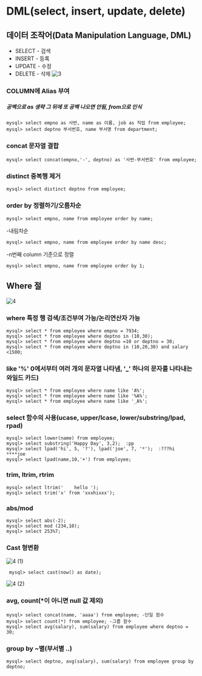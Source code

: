 DML(select, insert, update, delete)
==============
## 데이터 조작어(Data Manipulation Language, DML)
- SELECT - 검색
- INSERT - 등록
- UPDATE - 수정
- DELETE - 삭제
![3](https://user-images.githubusercontent.com/71435571/113752372-d6f84880-9747-11eb-952a-9e889a260f5d.png)

### COLUMN에 Alias 부여
##### 공백으로 as 생략 그 뒤에 또 공백 나오면 안됨, from으로 인식

    mysql> select empno as 사번, name as 이름, job as 직업 from employee;
    mysql> select deptno 부서번호, name 부서명 from department;

### concat 문자열 결합

    mysql> select concat(empno,'-', deptno) as '사번-부서번호' from employee;
  
### distinct 중복행 제거

    mysql> select distinct deptno from employee;

### order by 정렬하기/오름차순

    mysql> select empno, name from employee order by name;
 
-내림차순

    mysql> select empno, name from employee order by name desc;
    
-n번째 column 기준으로 정렬

    mysql> select empno, name from employee order by 1;

## Where 절
![4](https://user-images.githubusercontent.com/71435571/113753305-eaf07a00-9748-11eb-98fd-d6ddbc36ecc8.png)
### where 특정 행 검색/조건부여 가능/논리연산자 가능
    mysql> select * from employee where empno = 7934;
    mysql> select * from employee where deptno in (10,30);
    mysql> select * from employee where deptno =10 or deptno = 30;
    mysql> select * from employee where deptno in (10,20,30) and salary <1500;

### like '%' 0에서부터 여러 개의 문자열 나타냄, '\_' 하나의 문자를 나타내는 와일드 카드)
    mysql> select * from employee where name like 'A%';
    mysql> select * from employee where name like '%A%';
    mysql> select * from employee where name like '_A%';
### select 함수의 사용(ucase, upper/lcase, lower/substring/lpad, rpad)
    mysql> select lower(name) from employee;
    mysql> select substring('Happy Day', 3,2);	:pp
    mysql> select lpad('hi', 5, '?'), lpad('joe', 7, '*');	:???hi     ****joe
    mysql> select lpad(name,10,'+') from employee;
### trim, ltrim, rtrim
    mysql> select ltrim('    hello ');
    mysql> select trim('x' from 'xxxhixxx');
### abs/mod
    mysql> select abs(-2);
    mysql> select mod (234,10);
    mysql> select 253%7;
### Cast 형변환
![4 (1)](https://user-images.githubusercontent.com/71435571/113753882-98638d80-9749-11eb-8895-f0e5663b2254.png)

     mysql> select cast(now() as date);
    
![4 (2)](https://user-images.githubusercontent.com/71435571/113754158-e7a9be00-9749-11eb-8ccf-5e127b8c0d75.png)
### avg, count(\*이 아니면 null 값 제외) 
    mysql> select concat(name, 'aaaa') from employee; -단일 함수
    mysql> select count(*) from employee; -그룹 함수
    mysql> select avg(salary), sum(salary) from employee where deptno = 30;
### group by ~별(부서별 ..)
    mysql> select deptno, avg(salary), sum(salary) from employee group by deptno;
